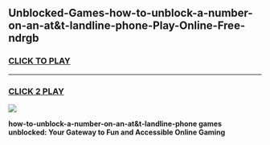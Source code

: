 
## Unblocked-Games-how-to-unblock-a-number-on-an-at&t-landline-phone-Play-Online-Free-ndrgb
<h3>
<a href="https://premium76.site?title=how-to-unblock-a-number-on-an-at&t-landline-phone&ref=26A">CLICK TO PLAY</a></h3>
<hr>

<h3>
<a href="https://premium76.site?title=how-to-unblock-a-number-on-an-at&t-landline-phone&ref=26A">CLICK 2 PLAY</a>
  
</h3>

<a href="https://premium76.site?title=how-to-unblock-a-number-on-an-at&t-landline-phone&ref=26A"><img src="https://clearcache.store/games.png"></a>


**how-to-unblock-a-number-on-an-at&t-landline-phone games unblocked: Your Gateway to Fun and Accessible Online Gaming**
